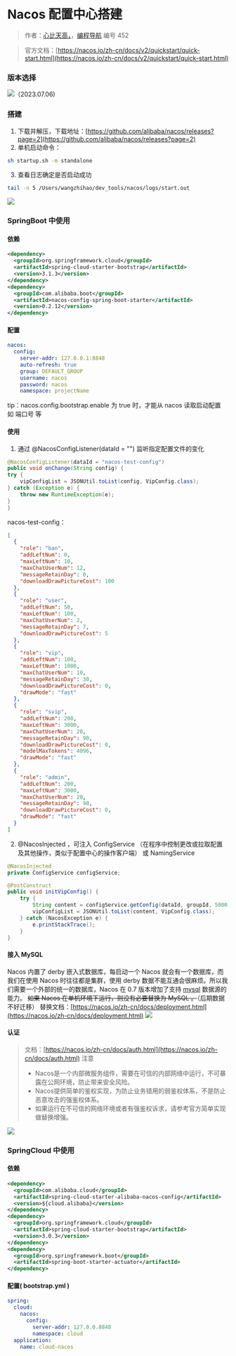 # Nacos 配置中心搭建

> 作者：[心比天高，](https://blog.csdn.net/weixin_52258854)，[编程导航](https://www.codefather.cn) 编号 452

> 官方文档：[https://nacos.io/zh-cn/docs/v2/quickstart/quick-start.html](https://nacos.io/zh-cn/docs/v2/quickstart/quick-start.html)

### 版本选择
![](https://pic.yupi.icu/5563/202311062040531.png)（2023.07.06)
### 搭建

1. 下载并解压，下载地址：[https://github.com/alibaba/nacos/releases?page=2](https://github.com/alibaba/nacos/releases?page=2)
2. 单机启动命令：
```bash
sh startup.sh -m standalone
```

3. 查看日志确定是否启动成功
```bash
tail -n 5 /Users/wangzhihao/dev_tools/nacos/logs/start.out
```
![](https://pic.yupi.icu/5563/202311062041705.png)
### SpringBoot 中使用
#### 依赖
```xml
<dependency>
  <groupId>org.springframework.cloud</groupId>
  <artifactId>spring-cloud-starter-bootstrap</artifactId>
  <version>3.1.3</version>
</dependency>
<dependency>
  <groupId>com.alibaba.boot</groupId>
  <artifactId>nacos-config-spring-boot-starter</artifactId>
  <version>0.2.12</version>
</dependency>
```
#### 配置
```yaml
nacos:
  config:
    server-addr: 127.0.0.1:8848
    auto-refresh: true
    group: DEFAULT_GROUP
    username: nacos
    password: nacos
    namespace: projectName
```
tip：nacos.config.bootstrap.enable 为 true 时，才能从 nacos 读取启动配置 如 端口号 等
#### 使用

1. 通过 @NacosConfigListener(dataId = "") 监听指定配置文件的变化
```java
@NacosConfigListener(dataId = "nacos-test-config")
public void onChange(String config) {
try {
    vipConfigList = JSONUtil.toList(config, VipConfig.class);
} catch (Exception e) {
    throw new RuntimeException(e);
}
}
```
nacos-test-config：
```json
[
  {
    "role": "ban",
    "addLeftNum": 0,
    "maxLeftNum": 10,
    "maxChatUserNum": 12,
    "messageRetainDay": 0,
    "downloadDrawPictureCost": 100
  },
  {
    "role": "user",
    "addLeftNum": 50,
    "maxLeftNum": 100,
    "maxChatUserNum": 2,
    "messageRetainDay": 7,
    "downloadDrawPictureCost": 5
  },
  {
    "role": "vip",
    "addLeftNum": 100,
    "maxLeftNum": 1000,
    "maxChatUserNum": 10,
    "messageRetainDay": 30,
    "downloadDrawPictureCost": 0,
    "drawMode": "fast"
  },
  {
    "role": "svip",
    "addLeftNum": 200,
    "maxLeftNum": 3000,
    "maxChatUserNum": 20,
    "messageRetainDay": 90,
    "downloadDrawPictureCost": 0,
    "modelMaxTokens": 4096,
    "drawMode": "fast"
  },
  {
    "role": "admin",
    "addLeftNum": 200,
    "maxLeftNum": 3000,
    "maxChatUserNum": 20,
    "messageRetainDay": 90,
    "downloadDrawPictureCost": 0,
    "drawMode": "fast"
  }
]

```

2. @NacosInjected ，可注入 ConfigService （在程序中控制更改或拉取配置及其他操作，类似于配置中心的操作客户端） 或 NamingService
```java
@NacosInjected
private ConfigService configService;

@PostConstruct
public void initVipConfig() {
    try {
        String content = configService.getConfig(dataId, groupId, 5000);
        vipConfigList = JSONUtil.toList(content, VipConfig.class);
    } catch (NacosException e) {
        e.printStackTrace();
    }
}
```
#### 接入 MySQL
Nacos 内置了 derby 嵌入式数据库，每启动一个 Nacos 就会有一个数据库，而我们在使用 Nacos 时往往都是集群，使用 derby 数据不能互通会很麻烦。所以我们需要一个外部的统一的数据库，Nacos 在 0.7 版本增加了支持 [mysql](https://cloud.tencent.com/product/cdb?from=20065&from_column=20065) 数据源的能力。
~~如果 Nacos 在单机环境下运行，则没有必要替换为 MySQL 。~~（后期数据不好迁移）
替换文档：[https://nacos.io/zh-cn/docs/deployment.html](https://nacos.io/zh-cn/docs/deployment.html)
![](https://pic.yupi.icu/5563/202311062041853.png)

#### 认证
> 文档：[https://nacos.io/zh-cn/docs/auth.html](https://nacos.io/zh-cn/docs/auth.html)
> 注意
> - Nacos是一个内部微服务组件，需要在可信的内部网络中运行，不可暴露在公网环境，防止带来安全风险。
> - Nacos提供简单的鉴权实现，为防止业务错用的弱鉴权体系，不是防止恶意攻击的强鉴权体系。
> - 如果运行在不可信的网络环境或者有强鉴权诉求，请参考官方简单实现做替换增强。

![](https://pic.yupi.icu/5563/202311062041400.png)
### SpringCloud 中使用
#### 依赖
```xml
<dependency>
  <groupId>com.alibaba.cloud</groupId>
  <artifactId>spring-cloud-starter-alibaba-nacos-config</artifactId>
  <version>${cloud.alibaba}</version>
</dependency>
<dependency>
  <groupId>org.springframework.cloud</groupId>
  <artifactId>spring-cloud-starter-bootstrap</artifactId>
  <version>3.0.3</version>
</dependency>
<dependency>
  <groupId>org.springframework.boot</groupId>
  <artifactId>spring-boot-starter-actuator</artifactId>
</dependency>
```
#### 配置( bootstrap.yml )
```yaml
spring:
  cloud:
    nacos:
      config:
        server-addr: 127.0.0.8848
        namespace: cloud
  application:
    name: cloud-nacos
```

